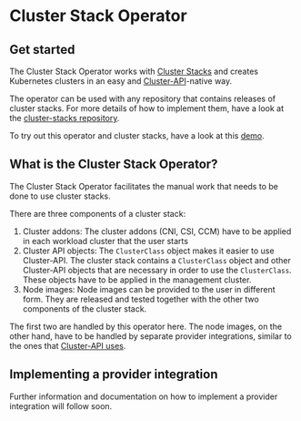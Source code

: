 # Cluster Stack Operator

## Get started

The Cluster Stack Operator works with [Cluster Stacks](https://github.com/SovereignCloudStack/cluster-stacks) and creates Kubernetes clusters in an easy and [Cluster-API](https://github.com/kubernetes-sigs/cluster-api)-native way.

The operator can be used with any repository that contains releases of cluster stacks. For more details of how to implement them, have a look at the [cluster-stacks repository](https://github.com/SovereignCloudStack/cluster-stacks).

To try out this operator and cluster stacks, have a look at this [demo](https://github.com/SovereignCloudStack/cluster-stacks-demo).

## What is the Cluster Stack Operator?

The Cluster Stack Operator facilitates the manual work that needs to be done to use cluster stacks. 

There are three components of a cluster stack:

1. Cluster addons: The cluster addons (CNI, CSI, CCM) have to be applied in each workload cluster that the user starts
2. Cluster API objects: The `ClusterClass` object makes it easier to use Cluster-API. The cluster stack contains a `ClusterClass` object and other Cluster-API objects that are necessary in order to use the `ClusterClass`. These objects have to be applied in the management cluster.
3. Node images: Node images can be provided to the user in different form. They are released and tested together with the other two components of the cluster stack.

The first two are handled by this operator here. The node images, on the other hand, have to be handled by separate provider integrations, similar to the ones that [Cluster-API uses](https://cluster-api.sigs.k8s.io/developer/providers/implementers-guide/overview).

## Implementing a provider integration

Further information and documentation on how to implement a provider integration will follow soon.